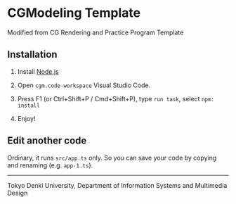 # CGModeling Template
Modified from CG Rendering and Practice Program Template


## Installation

1. Install [Node.js](https://nodejs.org/ja/)

2. Open `cgm.code-workspace` Visual Studio Code.

3. Press F1 (or Ctrl+Shift+P / Cmd+Shift+P), type `run task`, select `npm: install`

4. Enjoy!


## Edit another code

Ordinary, it runs `src/app.ts` only. So you can save your code by copying and renaming (e.g. `app-1.ts`).

---
Tokyo Denki University, Department of Information Systems and Multimedia Design
